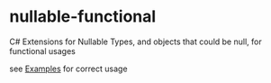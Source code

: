 # nullable-functional
C# Extensions for Nullable Types, and objects that could be null, for functional usages


see [Examples](Example.cs) for correct usage

